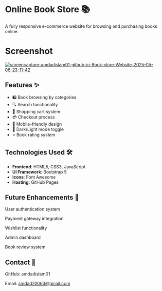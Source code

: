 #  Online Book Store 📚

A fully responsive e-commerce website for browsing and purchasing books online.

#  Screenshot 

<a href="https://ibb.co.com/LhqhzsHy">
  <img src="https://i.ibb.co.com/LhqhzsHy/screencapture-amdadislam01-github-io-Book-store-Website-2025-05-06-23-11-42.png" alt="screencapture-amdadislam01-github-io-Book-store-Website-2025-05-06-23-11-42" border="0">
</a>

##  Features ✨

- 🛍️ Book browsing by categories
- 🔍 Search functionality
- 🛒 Shopping cart system
- 💳 Checkout process
- 📱 Mobile-friendly design
- 🌙 Dark/Light mode toggle
- ⭐ Book rating system

##  Technologies Used 🛠️

- **Frontend**: HTML5, CSS3, JavaScript
- **UI Framework**: Bootstrap 5
- **Icons**: Font Awesome
- **Hosting**: GitHub Pages

##  Future Enhancements 🚀
User authentication system

Payment gateway integration

Wishlist functionality

Admin dashboard

Book review system

##  Contact 📧

GitHub: amdadislam01

Email: amdad20063@gmail.com
